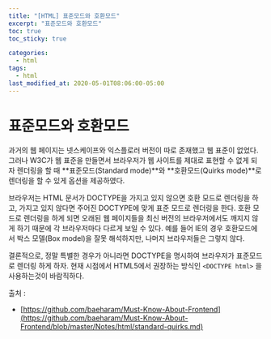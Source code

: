 ```yaml
---
title: "[HTML] 표준모드와 호환모드"
excerpt: "표준모드와 호환모드"
toc: true
toc_sticky: true

categories:
  - html
tags:
  - html
last_modified_at: 2020-05-01T08:06:00-05:00
---
```


# 표준모드와 호환모드

과거의 웹 페이지는 넷스케이프와 익스플로러 버전이 따로 존재했고 웹 표준이 없었다. 그러나 W3C가 웹 표준을 만들면서 브라우저가 웹 사이트를 제대로 표현할 수 없게 되자 렌더링을 할 때 **표준모드(Standard mode)**와 **호환모드(Quirks mode)**로 렌더링을 할 수 있게 옵션을 제공하였다.

브라우저는 HTML 문서가 DOCTYPE을 가지고 있지 않으면 호환 모드로 렌더링을 하고, 가지고 있지 않다면 주어진 DOCTYPE에 맞게 표준 모드로 렌더링을 한다. 호환 모드로 렌더링을 하게 되면 오래된 웹 페이지들을 최신 버전의 브라우저에서도 깨지지 않게 하기 때문에 각 브라우저마다 다르게 보일 수 있다. 예를 들어 IE의 경우 호환모드에서 박스 모델(Box model)을 잘못 해석하지만, 나머지 브라우저들은 그렇지 않다.

결론적으로, 정말 특별한 경우가 아니라면 DOCTYPE을 명시하여 브라우저가 표준모드로 렌더링 하게 하자. 현재 시점에서 HTML5에서 권장하는 방식인 `<DOCTYPE html>` 을 사용하는것이 바람직하다.

출처 : 
+ [https://github.com/baeharam/Must-Know-About-Frontend](https://github.com/baeharam/Must-Know-About-Frontend/blob/master/Notes/html/standard-quirks.md)